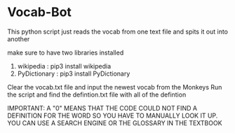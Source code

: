 # Vocab-Bot
This python script just reads the vocab from one text file and spits it out into another

make sure to have two libraries installed
  1) wikipedia : pip3 install wikipedia
  2) PyDictionary : pip3 install PyDictionary

Clear the vocab.txt file and input the newest vocab from the Monkeys
Run the script and find the defintion.txt file with all of the defintion

IMPORTANT:
A "0" MEANS THAT THE CODE COULD NOT FIND A DEFINITION FOR THE WORD SO YOU HAVE TO MANUALLY LOOK IT UP. YOU CAN USE A SEARCH ENGINE OR THE GLOSSARY IN THE TEXTBOOK
